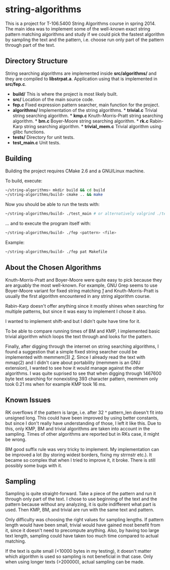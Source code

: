 string-algorithms
=================

This is a project for T-106.5400 String Algorithms course in spring 2014. The
main idea was to implement some of the well-known exact string pattern matching
algorithms and study if we could pick the fastest algorithm by sampling the text
and the pattern, i.e. choose run only part of the pattern through part of the
text.

Directory Structure
-------------------

String searching algorithms are implemented inside **src/algorithms/** and they
are compiled to **libstrpat.a**. Application using that is implemented in
**src/fep.c**.

*   **build/** This is where the project is most likely built.
*   **src/** Location of the main source code.
   *   **fep.c** Fixed expression pattern searcher, main function for the project.
   *   **algorithms/** Implementation of the string algorithms.
      *   **trivial.c** Trivial string searching algorithm.
      *   **kmp.c** Knuth-Morris-Pratt string searching algorithm.
      *   **bm.c** Boyer-Moore string searching algorithm.
      *   **rk.c** Rabin-Karp string searching algorithm.
      *   **trivial_mem.c** Trivial algorithm using glibc functions.
*   **tests/**  Directory for unit tests.
   * **test_main.c** Unit tests.

Building
--------

Building the project requires CMake 2.6 and a GNU/Linux machine.

To build, execute:
``` sh
~/string-algorithms> mkdir build && cd build
~/string-algorithms/build> cmake .. && make
```

Now you should be able to run the tests with:
``` sh
~/string-algorithms/build> ./test_main # or alternatively valgrind ./test_main
```

... and to execute the program itself with:
``` sh
~/string-algorithms/build> ./fep <pattern> <file>
```

Example:
``` sh
~/string-algorithms/build> ./fep pat Makefile
```

About the Chosen Algorithms
---------------------------

Knuth-Morris-Pratt and Boyer-Moore were quite easy to pick because they are
arguably the most well-known. For example, GNU Grep seems to use Boyer-Moore
variant for fixed string matching <cite>[1]</cite> and Knuth-Morris-Pratt is
usually the first algorithm encountered in any string algorithm course.

Rabin-Karp doesn't offer anything since it mostly shines when searching for
multiple patterns, but since it was easy to implement I chose it also.

I wanted to implement shift-and but I didn't quite have time for it.

To be able to compare running times of BM and KMP, I implemented basic trivial
algorithm which loops the text through and looks for the pattern.

Finally, after digging through the internet on string searching algorithms, I
found a suggestion that a simple fixed string searcher could be implemented with
memmem(3) <cite>[2]</cite>. Since I already read the text with mmap(2) and I
didn't care about portability (memmem is an GNU extension), I wanted to see how
it would manage against the other algorithms. I was quite suprised to see that
when digging through 1467600 byte text searching for nonexisting 393 character
pattern, memmem only took 0.21 ms when for example KMP took 16 ms.

[1]: http://git.savannah.gnu.org/cgit/grep.git/tree/README
[2]: http://lists.freebsd.org/pipermail/freebsd-current/2010-August/019353.html

Known Issues
------------

RK overflows if the pattern is large, i.e. after 32 ^ pattern_len doesn't fit
into unsigned long. This could have been improved by using better constants, but
since I don't really have understanding of those, I left it like this. Due to
this, only KMP, BM and trivial algorithms are taken into account in the
sampling. Times of other algorithms are reported but in RKs case, it might be
wrong.

BM good suffix rule was very tricky to implement. My implementation can be
improved a lot (by storing widest borders, fixing my strrnstr etc.). It became
so complex that when I tried to improve it, it broke. There is still possibly
some bugs with it.

Sampling
--------

Sampling is quite straight-forward. Take a piece of the pattern and run it
through only part of the text. I chose to use beginning of the text and the
pattern because without any analyzing, it is quite indifferent what part is
used. Then KMP, BM, and trivial are run with the same text and pattern.

Only difficulty was choosing the right values for sampling lengths. If pattern
length would have been small, trivial would have gained most benefit from it,
since it doesn't need to precompute anything. Also, by having too large text
length, sampling could have taken too much time compared to actual matching.

If the text is quite small (<10000 bytes in my testing), it doesn't matter which
algorithm is used so sampling is not beneficial in that case. Only when using
longer texts (>200000), actual sampling can be made.


